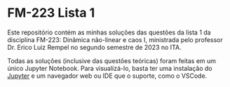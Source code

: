 # FM-223 Lista 1

Este repositório contém as minhas soluções das questões da lista 1 da disciplina FM-223: Dinâmica não-linear e caos I, ministrada pelo professor Dr. Erico Luiz Rempel no segundo semestre de 2023 no ITA.

Todas as soluções (inclusive das questões teóricas) foram feitas em um único Jupyter Notebook. Para visualizá-lo, basta ter uma instalação do [Jupyter](https://jupyter.org/) e um navegador web ou IDE que o suporte, como o VSCode.
